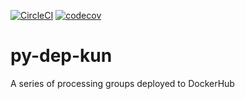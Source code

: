 [![CircleCI](https://circleci.com/gh/ryuichi1208/py-dep-kun.svg?style=svg)](https://circleci.com/gh/ryuichi1208/py-dep-kun)
[![codecov](https://codecov.io/gh/ryuichi1208/py-dep-kun/branch/master/graph/badge.svg)](https://codecov.io/gh/ryuichi1208/py-dep-kun)

# py-dep-kun
A series of processing groups deployed to DockerHub
